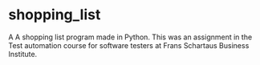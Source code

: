 # shopping_list
A A shopping list program made in Python. This was an assignment in the Test automation course for software testers at Frans Schartaus Business Institute.
